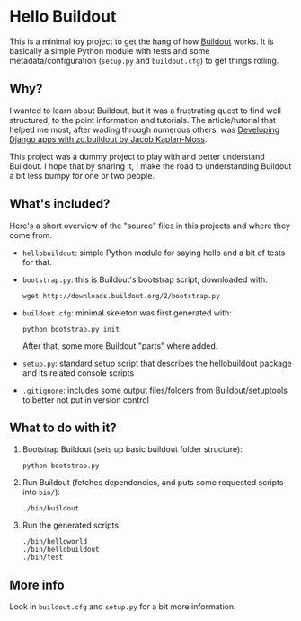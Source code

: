 
Hello Buildout
==============

This is a minimal toy project to get the hang of how [Buildout](http://www.buildout.org/) works.
It is basically a simple Python module with tests and some metadata/configuration
(```setup.py``` and ```buildout.cfg```) to get things rolling.


Why?
----

I wanted to learn about Buildout, but it was a frustrating quest to find
well structured, to the point information and tutorials.
The article/tutorial that helped me most, after wading through numerous others, was
[Developing Django apps with zc.buildout by Jacob Kaplan-Moss](http://jacobian.org/writing/django-apps-with-buildout/).

This project was a dummy project to play with and better understand Buildout.
I hope that by sharing it, I make the road to understanding Buildout a bit less bumpy for one or two people.


What's included?
----------------

Here's a short overview of the "source" files in this projects and where they come from.


* ```hellobuildout```: simple Python module for saying hello and a bit of tests for that.

* ```bootstrap.py```: this is Buildout's bootstrap script, downloaded with:

    ```
    wget http://downloads.buildout.org/2/bootstrap.py
    ```

* ```buildout.cfg```: minimal skeleton was first generated with:

    ```
    python bootstrap.py init
    ```

    After that, some more Buildout "parts" where added.

* ```setup.py```: standard setup script that describes the hellobuildout package and its related console scripts

* ```.gitignore```: includes some output files/folders from Buildout/setuptools to better not put in version control


What to do with it?
-------------------

1. Bootstrap Buildout (sets up basic buildout folder structure):

    ```
    python bootstrap.py
    ```

2. Run Buildout (fetches dependencies, and puts some requested scripts into `bin/`):

    ```
    ./bin/buildout
    ```

3. Run the generated scripts

    ```
    ./bin/helloworld
    ./bin/hellobuildout
    ./bin/test
    ```


More info
---------

Look in ```buildout.cfg``` and ```setup.py``` for a bit more information.

